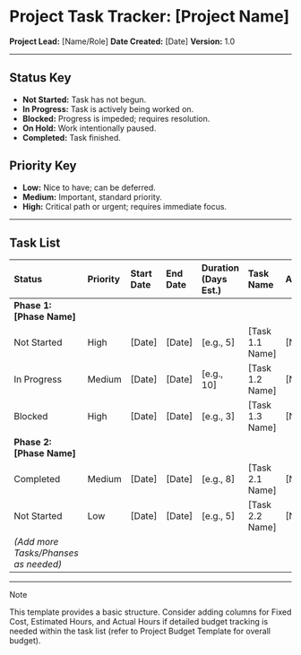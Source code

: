 # Project Task Tracker: [Project Name]

**Project Lead:** [Name/Role]
**Date Created:** [Date]
**Version:** 1.0

---

## Status Key

* **Not Started:** Task has not begun.
* **In Progress:** Task is actively being worked on.
* **Blocked:** Progress is impeded; requires resolution.
* **On Hold:** Work intentionally paused.
* **Completed:** Task finished.

## Priority Key

* **Low:** Nice to have; can be deferred.
* **Medium:** Important, standard priority.
* **High:** Critical path or urgent; requires immediate focus.

---

## Task List

| Status          | Priority | Start Date | End Date   | Duration (Days Est.) | Task Name                             | Assignee(s) | Description / Notes                   | Deliverable(s) (Optional) | % Done |
| :-------------- | :------- | :--------- | :--------- | :------------------- | :------------------------------------ | :---------- | :------------------------------------ | :------------------------ | :----- |
| **Phase 1: [Phase Name]** |          |            |            |                      |                                       |             |                                       |                           |        |
| Not Started     | High     | [Date]     | [Date]     | [e.g., 5]            | [Task 1.1 Name]                       | [Name/Role] | [Brief description of the task]       | [Link/Name]               | 0%     |
| In Progress     | Medium   | [Date]     | [Date]     | [e.g., 10]           | [Task 1.2 Name]                       | [Name/Role] | [Brief description of the task]       | [Link/Name]               | 25%    |
| Blocked         | High     | [Date]     | [Date]     | [e.g., 3]            | [Task 1.3 Name]                       | [Name/Role] | _Blocked by [Reason/Dependency]_    | [Link/Name]               | 10%    |
| **Phase 2: [Phase Name]** |          |            |            |                      |                                       |             |                                       |                           |        |
| Completed       | Medium   | [Date]     | [Date]     | [e.g., 8]            | [Task 2.1 Name]                       | [Name/Role] | [Brief description of the task]       | [Link/Name]               | 100%   |
| Not Started     | Low      | [Date]     | [Date]     | [e.g., 5]            | [Task 2.2 Name]                       | [Name/Role] | [Brief description of the task]       | [Link/Name]               | 0%     |
| *(Add more Tasks/Phanses as needed)* |          |            |            |                      |                                       |             |                                       |                           |        |

---

> [!NOTE]
> This template provides a basic structure. Consider adding columns for Fixed Cost, Estimated Hours, and Actual Hours if detailed budget tracking is needed within the task list (refer to Project Budget Template for overall budget).